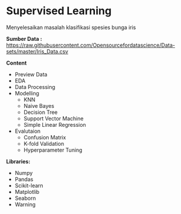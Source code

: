 # Supervised Learning
Menyelesaikan masalah klasifikasi spesies bunga iris

**Sumber Data :**
https://raw.githubusercontent.com/Opensourcefordatascience/Data-sets/master/Iris_Data.csv

**Content**
- Preview Data
- EDA
- Data Processing
- Modelling
  - KNN
  - Naive Bayes
  - Decision Tree
  - Support Vector Machine
  - Simple Linear Regression
- Evalutaion
  - Confusion Matrix
  - K-fold Validation
  - Hyperparameter Tuning

**Libraries:**
- Numpy
- Pandas
- Scikit-learn
- Matplotlib
- Seaborn
- Warning

